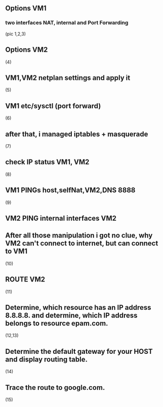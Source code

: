 <h2>Options VM1</h2>
<h3>two interfaces NAT, internal and Port Forwarding</h3>
(pic 1,2,3)
<h2>Options VM2</h2>
(4)
<h2>VM1,VM2 netplan settings and apply it</h2>
(5)
<h2>VM1 etc/sysctl (port forward)</h2>
(6)
<h2>after that, i managed iptables + masquerade</h2>
(7)
<h2>check IP status VM1, VM2</h2>
(8)
<h2>VM1 PINGs host,selfNat,VM2,DNS 8888</h2>
(9)
<h2>VM2 PING internal interfaces VM2</h2>
<h2>After all those manipulation i got no clue, why VM2 can't connect to internet, but can connect to VM1</h2>
(10)
<h2>ROUTE VM2</h2>
(11)
<h2>Determine, which resource has an IP address 8.8.8.8. and determine, which IP address belongs to resource epam.com.</h2>
(12,13)
<h2>Determine the default gateway for your HOST and display routing table.</h2>
(14)
<h2>Trace the route to google.com.</h2>
(15)

